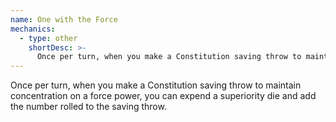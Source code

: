 ```yaml
---
name: One with the Force
mechanics:
  - type: other
    shortDesc: >-
      Once per turn, when you make a Constitution saving throw to maintain concentration on a force power, you can expend a superiority die and add the number rolled to the saving throw.
---
```

Once per turn, when you make a Constitution saving throw to maintain concentration on a force power, you can expend a superiority die and add the number rolled to the saving throw.

